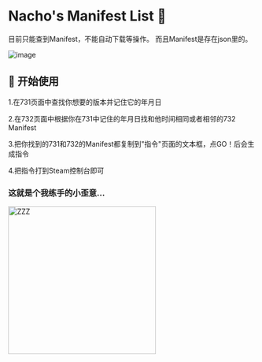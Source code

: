 # Nacho's Manifest List 🚀

目前只能查到Manifest，不能自动下载等操作。
而且Manifest是存在json里的。

![image](https://github.com/NachoNeko422/NachoNekoImage/blob/main/1728104430727.png)

## 🎯 开始使用

1.在731页面中查找你想要的版本并记住它的年月日

2.在732页面中根据你在731中记住的年月日找和他时间相同或者相邻的732 Manifest

3.把你找到的731和732的Manifest都复制到"指令"页面的文本框，点GO！后会生成指令

4.把指令打到Steam控制台即可

### 这就是个我练手的小歪意...

<img src="https://github.com/NachoNeko422/NachoNekoImage/blob/main/1728104358091.png" width = "300" height = "300" alt="ZZZ">
